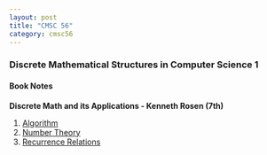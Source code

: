 ```yaml
---
layout: post
title: "CMSC 56"
category: cmsc56
---
```

### Discrete Mathematical Structures in Computer Science 1 

#### Book Notes
**Discrete Math and its Applications - Kenneth Rosen (7th)**
1. [Algorithm](https://drive.google.com/uc?export=download&id=1lKg0FkT2LHCtjwG0UB0Kub1wL1mmfkqb)
2. [Number Theory](https://drive.google.com/uc?export=download&id=1EZQvA5f7EyAyHOfQ_piIN9o_y1k5C83p)
3. [Recurrence Relations](https://drive.google.com/uc?export=download&id=1H5ZBSASeiUSwn7PdtSM-0_FTYYnB5TAD)

